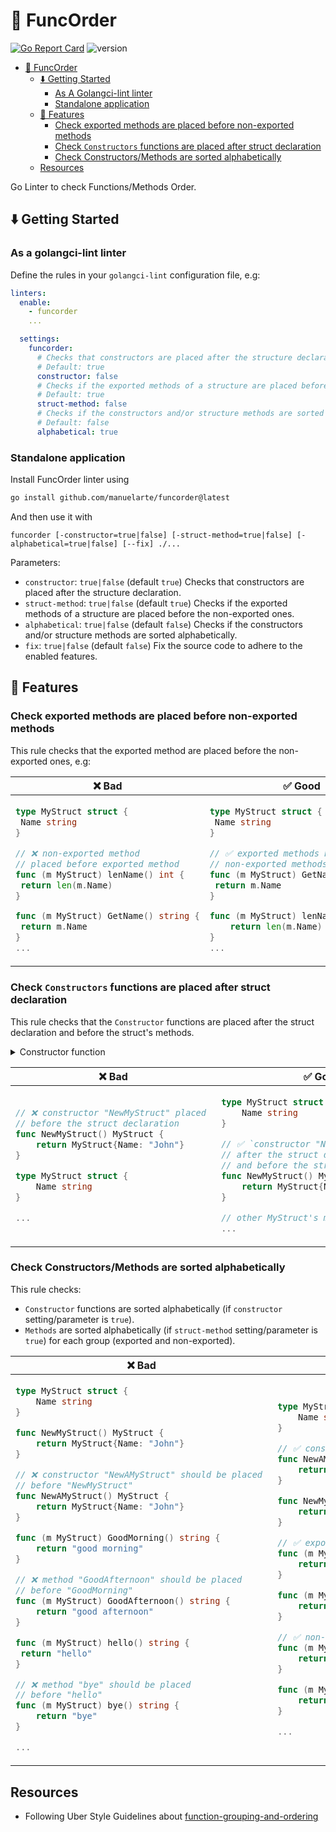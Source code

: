 # 🧐 FuncOrder

[![Go Report Card](https://goreportcard.com/badge/github.com/manuelarte/funcorder)](https://goreportcard.com/report/github.com/manuelarte/funcorder)
![version](https://img.shields.io/github/v/release/manuelarte/funcorder)

- [🧐 FuncOrder](#-funcorder)
  - [⬇️ Getting Started](#️-getting-started)
    - [As A Golangci-lint linter](#as-a-golangci-lint-linter)
    - [Standalone application](#standalone-application)
  - [🚀 Features](#-features)
    - [Check exported methods are placed before non-exported methods](#check-exported-methods-are-placed-before-non-exported-methods)
    - [Check `Constructors` functions are placed after struct declaration](#check-constructors-functions-are-placed-after-struct-declaration)
    - [Check Constructors/Methods are sorted alphabetically](#check-constructorsmethods-are-sorted-alphabetically)
  - [Resources](#resources)

Go Linter to check Functions/Methods Order.

## ⬇️ Getting Started

### As a golangci-lint linter

Define the rules in your `golangci-lint` configuration file, e.g:

```yaml
linters:
  enable:
    - funcorder
    ...

  settings:
    funcorder:
      # Checks that constructors are placed after the structure declaration.
      # Default: true
      constructor: false
      # Checks if the exported methods of a structure are placed before the non-exported ones.
      # Default: true
      struct-method: false
      # Checks if the constructors and/or structure methods are sorted alphabetically.
      # Default: false
      alphabetical: true
```

### Standalone application

Install FuncOrder linter using

```bash
go install github.com/manuelarte/funcorder@latest
```

And then use it with

```
funcorder [-constructor=true|false] [-struct-method=true|false] [-alphabetical=true|false] [--fix] ./...
```

Parameters:

- `constructor`: `true|false` (default `true`) Checks that constructors are placed after the structure declaration.
- `struct-method`: `true|false` (default `true`) Checks if the exported methods of a structure are placed before the non-exported ones.
- `alphabetical`: `true|false` (default `false`) Checks if the constructors and/or structure methods are sorted alphabetically.
- `fix`: `true|false` (default `false`) Fix the source code to adhere to the enabled features.

## 🚀 Features

### Check exported methods are placed before non-exported methods

This rule checks that the exported method are placed before the non-exported ones, e.g:

<table>
<thead><tr><th>❌ Bad</th><th>✅ Good</th></tr></thead>
<tbody>
<tr><td>

```go
type MyStruct struct {
 Name string
}

// ❌ non-exported method 
// placed before exported method
func (m MyStruct) lenName() int { 
 return len(m.Name)
}

func (m MyStruct) GetName() string {
 return m.Name
}
...
```

</td><td>

```go
type MyStruct struct {
 Name string
}

// ✅ exported methods before 
// non-exported methods
func (m MyStruct) GetName() string {
 return m.Name
}

func (m MyStruct) lenName() int {
    return len(m.Name)
}
...
```

</td></tr>

</tbody>
</table>

### Check `Constructors` functions are placed after struct declaration

This rule checks that the `Constructor` functions are placed after the struct declaration and before the struct's methods.

<details>
  <summary>Constructor function</summary>

> This linter considers a Constructor function a function that has the prefix *New*, or *Must*, and returns 1 or 2 types.
> Where the 1st return type is a struct declared in the same file.

</details>

<table>
<thead><tr><th>❌ Bad</th><th>✅ Good</th></tr></thead>
<tbody>
<tr><td>

```go
// ❌ constructor "NewMyStruct" placed 
// before the struct declaration
func NewMyStruct() MyStruct {
    return MyStruct{Name: "John"}
}

type MyStruct struct {
    Name string
}

...
```

</td><td>

```go
type MyStruct struct {
    Name string
}

// ✅ `constructor "NewMyStruct" placed 
// after the struct declaration 
// and before the struct's methods`
func NewMyStruct() MyStruct {
    return MyStruct{Name: "John"}
}

// other MyStruct's methods
...
```

</td></tr>

</tbody>
</table>

### Check Constructors/Methods are sorted alphabetically

This rule checks:

- `Constructor` functions are sorted alphabetically (if `constructor` setting/parameter is `true`).
- `Methods` are sorted alphabetically (if `struct-method` setting/parameter is `true`) for each group (exported and non-exported).

<table>
<thead><tr><th>❌ Bad</th><th>✅ Good</th></tr></thead>
<tbody>
<tr><td>

```go
type MyStruct struct {
    Name string
}

func NewMyStruct() MyStruct {
    return MyStruct{Name: "John"}
}

// ❌ constructor "NewAMyStruct" should be placed 
// before "NewMyStruct"
func NewAMyStruct() MyStruct {
    return MyStruct{Name: "John"}
}

func (m MyStruct) GoodMorning() string {
    return "good morning"
}

// ❌ method "GoodAfternoon" should be placed 
// before "GoodMorning"
func (m MyStruct) GoodAfternoon() string {
    return "good afternoon"
}

func (m MyStruct) hello() string {
 return "hello"
}

// ❌ method "bye" should be placed 
// before "hello"
func (m MyStruct) bye() string {
    return "bye"
}

...
```

</td><td>

```go
type MyStruct struct {
    Name string
}

// ✅ constructors sorted alphabetically
func NewAMyStruct() MyStruct {
    return MyStruct{Name: "John"}
}

func NewMyStruct() MyStruct {
    return MyStruct{Name: "John"}
}

// ✅ exported methods sorted alphabetically
func (m MyStruct) GoodAfternoon() string {
    return "good afternoon"
}

func (m MyStruct) GoodMorning() string {
    return "good morning"
}

// ✅ non-exported methods sorted alphabetically
func (m MyStruct) bye() string {
    return "bye"
}

func (m MyStruct) hello() string {
    return "hello"
}

...
```

</td></tr>

</tbody>
</table>

## Resources

- Following Uber Style Guidelines about [function-grouping-and-ordering](https://github.com/uber-go/guide/blob/master/style.md#function-grouping-and-ordering)
